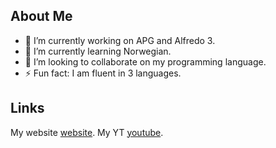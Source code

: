 ## About Me

- 🔭 I’m currently working on APG and Alfredo 3.
- 🌱 I’m currently learning Norwegian.
- 👯 I’m looking to collaborate on my programming language.
- ⚡ Fun fact: I am fluent in 3 languages.

## Links
My website [website].
My YT [youtube].

[website]:https://coderjazz.42web.io
[youtube]:https://youtube.com/channel/UCC8TqVZL3H7AUkdZhu6oD-A

